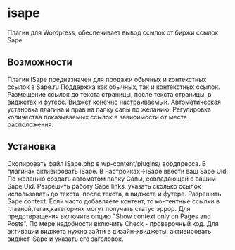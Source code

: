 isape
=====

Плагин для Wordpress, обеспечивает вывод ссылок от биржи ссылок Sape


Возможности
---
Плагин iSape предназначен для продажи обычных и контекстных ссылок в Sape.ru
Поддержка как обычных, так и контекстных ссылок.
Размещение ссылок до текста страницы, после текста страницы, в виджетах и футере.
Виджет конечно настраиваемый.
Автоматическая установка плагина и прав на папку сапы по желанию.
Регулировка количества показываемых ссылок в зависимости от места расположения.


Установка
---
Скопировать файл iSape.php в wp-content/plugins/ вордпресса.
В плагинах активировать iSape.
В настройках->iSape ввести ваш Sape Uid.
По желанию создать автоматом папку Сапы, совпадающей с вашим Sape Uid.
Разрешить работу Sape links, указать сколько ссылок использовать до текста, после текста, в виджете и футере.
Разрешить Sape context.
Если часто добавляете контент, то контентные ссылки в главной,тегах,категориях могут получать статус эррор.
Для предотвращения включите опцию "Show context only on Pages and Posts".
По мере надобности включить Check - проверочный код.
Для активации виджета нужно зайти в дизайн->виджеты, активировать виджет iSape и указать его заголовок.
